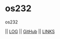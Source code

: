 # os232
os232


|| [LOG](TXT/mylog.txt) || [GitHub](https://github.com/sunflawlxs/os232/) || [LINKS](https://sunflawlxs.github.io/os232/LINKS/)
